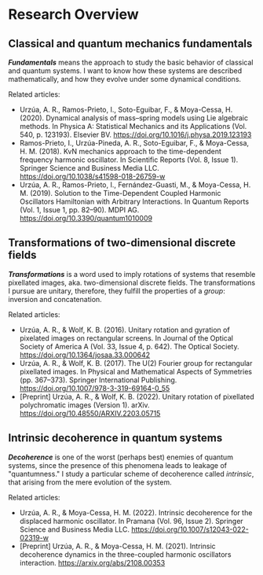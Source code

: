 # Research Overview


## Classical and quantum mechanics fundamentals

**_Fundamentals_** means the approach to study the basic behavior of classical and quantum systems. I want to know how these systems are described mathematically, and how they evolve under some dynamical conditions.

Related articles:

* Urzúa, A. R., Ramos-Prieto, I., Soto-Eguibar, F., & Moya-Cessa, H.  (2020). Dynamical analysis of mass–spring models using Lie algebraic  methods. In Physica A: Statistical Mechanics and its Applications (Vol.  540, p. 123193). Elsevier BV.  https://doi.org/10.1016/j.physa.2019.123193
* Ramos-Prieto, I., Urzúa-Pineda, A. R., Soto-Eguibar, F., &  Moya-Cessa, H. M. (2018). KvN mechanics approach to the time-dependent  frequency harmonic oscillator. In Scientific Reports (Vol. 8, Issue 1).  Springer Science and Business Media LLC.  https://doi.org/10.1038/s41598-018-26759-w
* Urzúa, A. R., Ramos-Prieto, I., Fernández-Guasti, M., & Moya-Cessa,  H. M. (2019). Solution to the Time-Dependent Coupled Harmonic  Oscillators Hamiltonian with Arbitrary Interactions. In Quantum Reports  (Vol. 1, Issue 1, pp. 82–90). MDPI AG.  https://doi.org/10.3390/quantum1010009

## Transformations of two-dimensional discrete fields

**_Transformations_** is a word used to imply rotations of systems that resemble pixellated images, aka. two-dimensional discrete fields. The transformations I pursue are unitary, therefore, they fulfill the properties of a _group_: inversion and concatenation.

Related articles:

* Urzúa, A. R., & Wolf, K. B. (2016). Unitary rotation and gyration of pixelated images on rectangular screens. In Journal of the Optical  Society of America A (Vol. 33, Issue 4, p. 642). The Optical Society.  https://doi.org/10.1364/josaa.33.000642
* Urzúa, A. R., & Wolf, K. B. (2017). The U(2) Fourier group for  rectangular pixellated images. In Physical and Mathematical Aspects of  Symmetries (pp. 367–373). Springer International Publishing.  https://doi.org/10.1007/978-3-319-69164-0_55
* [Preprint] Urzúa, A. R., & Wolf, K. B. (2022). Unitary rotation of pixellated  polychromatic images (Version 1). arXiv.  https://doi.org/10.48550/ARXIV.2203.05715

## Intrinsic decoherence in quantum systems

**_Decoherence_** is one of the worst (perhaps best) enemies of quantum systems, since the presence of this phenomena leads to leakage of "quantumness." I study a particular scheme of decoherence called _intrinsic_, that arising from the mere evolution of the system.

Related articles:

* Urzúa, A. R., & Moya-Cessa, H. M. (2022). Intrinsic decoherence for  the displaced harmonic oscillator. In Pramana (Vol. 96, Issue 2).  Springer Science and Business Media LLC.  https://doi.org/10.1007/s12043-022-02319-w
* [Preprint] Urzúa, A. R., & Moya-Cessa,  H. M.  (2021). Intrinsic decoherence dynamics in the three-coupled harmonic  oscillators interaction. https://arxiv.org/abs/2108.00353

